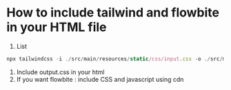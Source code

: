 # How to include tailwind and flowbite in your HTML file

1. List

```jsx
npx tailwindcss -i ./src/main/resources/static/css/input.css -o ./src/main/resources/static/css/output.css --watch
```

1. Include output.css in your html
2. If you want flowbite : include CSS and javascript using cdn
